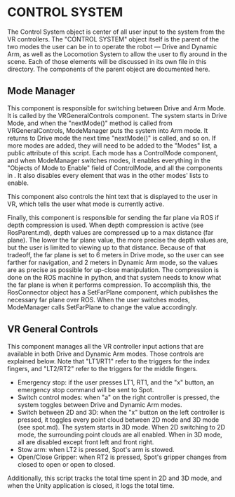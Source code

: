 # CONTROL SYSTEM

The Control System object is center of all user input to the system from the VR controllers. The "CONTROL SYSTEM" object itself is the parent of the two modes the user can be in to operate the robot — Drive and Dynamic Arm, as well as the Locomotion System to allow the user to fly around in the scene. Each of those elements will be discussed in its own file in this directory. The components of the parent object are documented here.

## Mode Manager
This component is responsible for switching between Drive and Arm Mode. It is called by the VRGeneralControls component. The system starts in Drive Mode, and when the "nextMode()" method is called from VRGeneralControls, ModeManager puts the system into Arm mode. It returns to Drive mode the next time "nextMode()" is called, and so on. If more modes are added, they will need to be added to the "Modes" list, a public attribute of this script. Each mode has a ControlMode component, and when ModeManager switches modes, it enables everything in the "Objects of Mode to Enable" field of ControlMode, and all the components in . It also disables every element that was in the other modes' lists to enable.

This component also controls the hint text that is displayed to the user in VR, which tells the user what mode is currently active.

Finally, this component is responsible for sending the far plane via ROS if depth compression is used. When depth compression is active (see RosParent.md), depth values are compressed up to a max distance (far plane). The lower the far plane value, the more precise the depth values are, but the user is limited to viewing up to that distance. Because of that tradeoff, the far plane is set to 6 meters in Drive mode, so the user can see farther for navigation, and 2 meters in Dynamic Arm mode, so the values are as precise as possible for up-close manipulation. The compression is done on the ROS machine in python, and that system needs to know what the far plane is when it performs compression. To accomplish this, the RosConnector object has a SetFarPlane component, which publishes the necessary far plane over ROS. When the user switches modes, ModeManager calls SetFarPlane to change the value accordingly.

## VR General Controls
This component manages all the VR controller input actions that are available in both Drive and Dynamic Arm modes. Those controls are explained below. Note that "LT1/RT1" refer to the triggers for the index fingers, and "LT2/RT2" refer to the triggers for the middle fingers.
* Emergency stop: if the user presses LT1, RT1, and the "x" button, an emergency stop command will be sent to Spot.
* Switch control modes: when "a" on the right controller is pressed, the system toggles between Drive and Dynamic Arm modes.
* Switch between 2D and 3D: when the "x" button on the left controller is pressed, it toggles every point cloud between 2D mode and 3D mode (see spot.md). The system starts in 3D mode. When 2D switching to 2D mode, the surrounding point clouds are all enabled. When in 3D mode, all are disabled except front left and front right.
* Stow arm: when LT2 is pressed, Spot's arm is stowed.
* Open/Close Gripper: when RT2 is pressed, Spot's gripper changes from closed to open or open to closed.

Additionally, this script tracks the total time spent in 2D and 3D mode, and when the Unity application is closed, it logs the total time.
